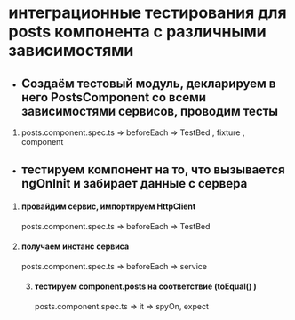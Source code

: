 # интеграционные тестирования для posts компонента с различными зависимостями

- ## Создаём тестовый модуль, декларируем в него PostsComponent со всеми зависимостями сервисов, проводим тесты

1. posts.component.spec.ts => beforeEach => TestBed , fixture , component

- ## тестируем компонент на то, что вызывается ngOnInit и забирает данные с сервера

1. #### провайдим сервис, импортируем HttpClient

   posts.component.spec.ts => beforeEach => TestBed

2. #### получаем инстанс сервиса

   posts.component.spec.ts => beforeEach => service

   3. #### тестируем component.posts на соответствие (toEqual() )

      posts.component.spec.ts => it => spyOn, expect
